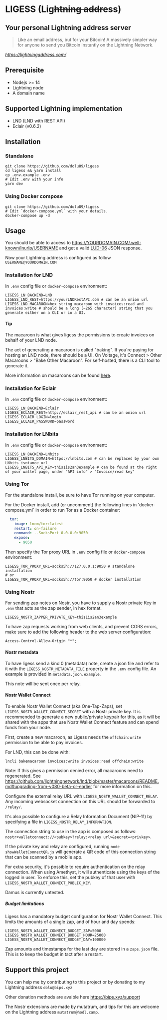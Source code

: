 # LIGESS (**Lig**~~htning addr~~**ess**)

## Your personal Lightning address server
> Like an email address, but for your Bitcoin!
A massively simpler way for anyone to send you Bitcoin instantly on the Lightning Network.

*https://lightningaddress.com/*

## Prerequisite
- Nodejs >= 14
- Lightning node
- A domain name

## Supported Lightning implementation
- LND (LND with REST API)
- Eclair (v0.6.2)

## Installation

### Standalone
``` shell
git clone https://github.com/dolu89/ligess
cd ligess && yarn install
cp .env.example .env
# Edit .env with your info
yarn dev
```

### Using Docker compose
``` shell
git clone https://github.com/dolu89/ligess
# Edit `docker-compose.yml` with your details.
docker-compose up -d
```

## Usage
You should be able to access to https://YOURDOMAIN.COM/.well-known/lnurlp/USERNAME and get a valid [LUD-06](https://github.com/fiatjaf/lnurl-rfc/blob/luds/06.md) JSON response.

Now your Lightning address is configured as follow `USERNAME@YOURDOMAIN.COM`

### Installation for LND
In `.env` config file or `docker-compose` environment:
```
LIGESS_LN_BACKEND=LND
LIGESS_LND_REST=https://yourLNDRestAPI.com # can be an onion url
LIGESS_LND_MACAROON=hex string macaroon with invoices:read and invoices:write # should be a long (~265 character) string that you generate either on a CLI or in a UI.
```

#### Tip

The macaroon is what gives ligess the permissions to create invoices on behalf of your LND node.

The act of generating a macaroon is called "baking".  If you're paying for hosting an LND node, there should be a UI.  On Voltage, it's Connect > Other Macaroons > "Bake Other Macaroon".  For self-hosted, there is a CLI tool to generate it.

More information on macaroons can be found [here](https://github.com/lightningnetwork/lnd/blob/master/docs/macaroons.md).  

### Installation for Eclair
In `.env` config file or `docker-compose` environment:
```
LIGESS_LN_BACKEND=Eclair
LIGESS_ECLAIR_REST=http://eclair_rest_api # can be an onion url
LIGESS_ECLAIR_LOGIN=login
LIGESS_ECLAIR_PASSWORD=password
```

### Installation for LNbits
In `.env` config file or `docker-compose` environment:
```
LIGESS_LN_BACKEND=LNbits
LIGESS_LNBITS_DOMAIN=https://lnbits.com # can be replaced by your own LNbits isntance url
LIGESS_LNBITS_API_KEY=this1is2an3example # can be found at the right of your wallet page, under "API info" > "Invoice/read key"
```

### Using Tor
For the standalone install, be sure to have Tor running on your computer.

For the Docker install, add (or uncomment) the following lines in 'docker-compose.yml` in order to run Tor as a Docker container:
```yml
  tor:
    image: lncm/tor:latest
    restart: on-failure
    command: --SocksPort 0.0.0.0:9050
    expose:
      - 9050
```
Then specify the Tor proxy URL in `.env` config file or `docker-compose` environment:
```
LIGESS_TOR_PROXY_URL=socks5h://127.0.0.1:9050 # standalone installation
# or
LIGESS_TOR_PROXY_URL=socks5h://tor:9050 # docker installation
```

### Using Nostr
For sending zap notes on Nostr, you have to supply a Nostr private Key in `.env` that acts as the zap sender, in hex format.
```
LIGESS_NOSTR_ZAPPER_PRIVATE_KEY=this1is2an3example
```

To have zap requests working from web clients, and prevent CORS errors, make sure to add the following header to the web server configuration:
```
Access-Control-Allow-Origin "*";
```

#### Nostr metadata
To have ligess send a kind 0 (metadata) note, create a json file and refer to it with the `LIGESS_NOSTR_METADATA_FILE` property in the `.env` config file. An example is provided in `metadata.json.example`.

This note will be sent once per relay.

#### Nostr Wallet Connect
To enable Nostr Wallet Connect (aka One-Tap-Zaps), set `LIGESS_NOSTR_WALLET_CONNECT_SECRET` with a Nostr private key. It is recommended to generate a new public/private keypair for this, as it will be shared with the apps that use Nostr Wallet Connect feature and can spend funds from your node.

First, create a new macaroon, as Ligess needs the `offchain:write` permission to be able to pay invoices.

For LND, this can be done with:
```
lncli bakemacaroon invoices:write invoices:read offchain:write
```

Note: If this gives a permission denied error, all macaroons need to regenerated. See https://github.com/lightningnetwork/lnd/blob/master/macaroons/README.md#upgrading-from-v080-beta-or-earlier for more information on this.

Configure the external relay URL with `LIGESS_NOSTR_WALLET_CONNECT_RELAY`. Any incoming websocket connection on this URL should be forwarded to `/relay/`.

It's also possible to configure a Relay Information Document (NIP-11) by specifying a file in `LIGESS_NOSTR_RELAY_INFORMATION`.

The connection string to use in the app is composed as follows: `nostr+walletconnect://<pubkey>?relay:<relay url>&secret=<privkey>`.

If the private key and relay are configured, running `node showWalletConnectQR.js` will generate a QR code of this connection string that can be scanned by a mobile app.

For extra security, it's possible to require authentication on the relay connection. When using Amethyst, it will authenticate using the keys of the logged in user. To enforce this, set the pubkey of that user with `LIGESS_NOSTR_WALLET_CONNECT_PUBLIC_KEY`.

Damus is currently untested.

##### Budget limitations
Ligess has a mandatory budget configuration for Nostr Wallet Connect. This limits the amounts of a single zap, and of hour and day spends:
```
LIGESS_NOSTR_WALLET_CONNECT_BUDGET_ZAP=5000
LIGESS_NOSTR_WALLET_CONNECT_BUDGET_HOUR=25000
LIGESS_NOSTR_WALLET_CONNECT_BUDGET_DAY=100000
```
Zap amounts and timestamps for the last day are stored in a `zaps.json` file. This is to keep the budget in tact after a restart.

## Support this project
You can help me by contributing to this project or by donating to my Lightning address `dolu@bips.xyz`

Other donation methods are avaible here https://bips.xyz/support

The Nostr extensions are made by mutatrum, and tips for this are welcome on the Lightning address `mutatrum@hodl.camp`.